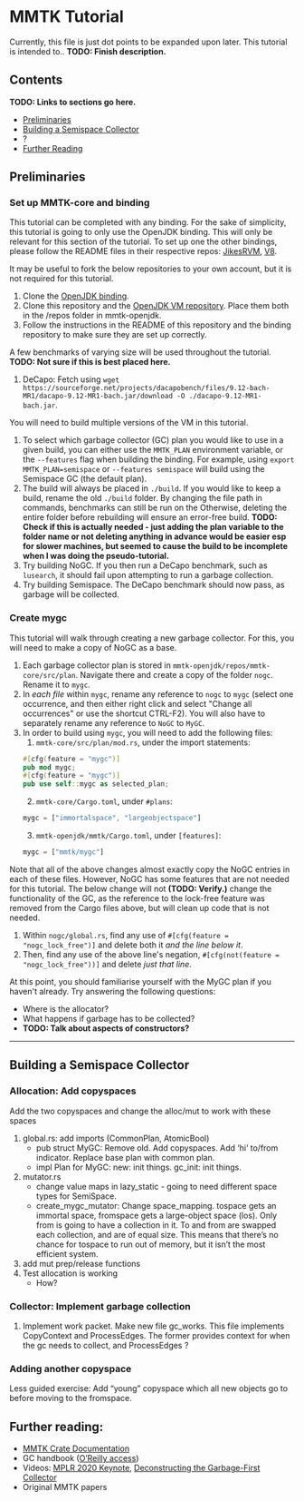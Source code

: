 # MMTK Tutorial
Currently, this file is just dot points to be expanded upon later.
This tutorial is intended to.. **TODO: Finish description.**

## Contents
**TODO: Links to sections go here.**
* [Preliminaries](#preliminaries)
* [Building a Semispace Collector](#building-a-semispace-collector)
* ?
* [Further Reading](#further-reading)

## Preliminaries
### Set up MMTK-core and binding
This tutorial can be completed with any binding. For the sake of simplicity, this tutorial is going to only use the OpenJDK binding. This will only be relevant for this section of the tutorial. To set up one the other bindings, please follow the README files in their respective repos: [JikesRVM](https://github.com/mmtk/mmtk-jikesrvm), [V8](https://github.com/mmtk/mmtk-v8).

It may be useful to fork the below repositories to your own account, but it is not required for this tutorial.
1. Clone the [OpenJDK binding](https://github.com/mmtk/mmtk-openjdk).
2. Clone this repository and the [OpenJDK VM repository](https://github.com/mmtk/openjdk). Place them both in the /repos folder in mmtk-openjdk.
4. Follow the instructions in the README of this repository and the binding repository to make sure they are set up correctly.

A few benchmarks of varying size will be used throughout the tutorial. **TODO: Not sure if this is best placed here.**
1. DeCapo: Fetch using `wget https://sourceforge.net/projects/dacapobench/files/9.12-bach-MR1/dacapo-9.12-MR1-bach.jar/download -O ./dacapo-9.12-MR1-bach.jar`.

You will need to build multiple versions of the VM in this tutorial. 
1. To select which garbage collector (GC) plan you would like to use in a given build, you can either use the `MMTK_PLAN` environment variable, or the `--features` flag when building the binding. For example, using `export MMTK_PLAN=semispace` or `--features semispace` will build using the Semispace GC (the default plan). 
2. The build will always be placed in `./build`. If you would like to keep a build, rename the old `./build` folder. By changing the file path in commands, benchmarks can still be run on the  Otherwise, deleting the entire folder before rebuilding will ensure an error-free build. **TODO: Check if this is actually needed - just adding the plan variable to the folder name or not deleting anything in advance would be easier esp for slower machines, but seemed to cause the build to be incomplete when I was doing the pseudo-tutorial.**
3. Try building NoGC. If you then run a DeCapo benchmark, such as `lusearch`, it should fail upon attempting to run a garbage collection.
4. Try building Semispace. The DeCapo benchmark should now pass, as garbage will be collected.

### Create mygc
This tutorial will walk through creating a new garbage collector. For this, you will need to make a copy of NoGC as a base.
1. Each garbage collector plan is stored in `mmtk-openjdk/repos/mmtk-core/src/plan`. Navigate there and create a copy of the folder `nogc`. Rename it to `mygc`.
2. In *each file* within `mygc`, rename any reference to `nogc` to `mygc` (select one occurrence, and then either right click and select "Change all occurrences" or use the shortcut CTRL-F2). You will also have to separately rename any reference to `NoGC` to `MyGC`. 
3. In order to build using `mygc`, you will need to add the following files:
    1. `mmtk-core/src/plan/mod.rs`, under the import statements:
    ```rust
    #[cfg(feature = "mygc")]
    pub mod mygc;
    #[cfg(feature = "mygc")]
    pub use self::mygc as selected_plan;
    ```
    2. `mmtk-core/Cargo.toml`, under `#plans`: 
    ```rust
    mygc = ["immortalspace", "largeobjectspace"]
    ```
    3. `mmtk-openjdk/mmtk/Cargo.toml`, under `[features]`: 
    ```rust 
    mygc = ["mmtk/mygc"] 
    ```
    
Note that all of the above changes almost exactly copy the NoGC entries in each of these files. However, NoGC has some features that are not needed for this tutorial. The below change will not **(TODO: Verify.)** change the functionality of the GC, as the reference to the lock-free feature was removed from the Cargo files above, but will clean up code that is not needed.
1. Within `nogc/global.rs`, find any use of `#[cfg(feature = "nogc_lock_free")]` and delete both it *and the line below it*.
2. Then, find any use of the above line's negation, `#[cfg(not(feature = "nogc_lock_free"))]` and delete *just that line*.

At this point, you should familiarise yourself with the MyGC plan if you haven't already. Try answering the following questions:
   * Where is the allocator?
   * What happens if garbage has to be collected?
   * **TODO: Talk about aspects of constructors?**
   
***
## Building a Semispace Collector
### Allocation: Add copyspaces
Add the two copyspaces and change the alloc/mut to work with these spaces
1. global.rs: add imports (CommonPlan, AtomicBool)
   * pub struct MyGC: Remove old. Add copyspaces. Add ‘hi’ to/from indicator. Replace base plan with common plan.
   * impl Plan for MyGC: new: init things. gc_init: init things.
2. mutator.rs
   * change value maps in lazy_static - going to need different space types for SemiSpace. 
   * create_mygc_mutator: Change space_mapping. tospace gets an immortal space, fromspace gets a large-object space (los). Only from is going to have a collection in it. To and from are swapped each collection, and are of equal size. This means that there’s no chance for tospace to run out of memory, but it isn’t the most efficient system.
3. add mut prep/release functions
4. Test allocation is working
   * How?
### Collector: Implement garbage collection
1. Implement work packet. Make new file gc_works. This file implements CopyContext and ProcessEdges. The former provides context for when the gc needs to collect, and ProcessEdges ?
### Adding another copyspace
Less guided exercise: Add “young” copyspace which all new objects go to before moving to the fromspace. 

## Further reading: 
- [MMTK Crate Documentation](https://www.mmtk.io/mmtk-core/mmtk/index.html)
- GC handbook ([O’Reilly access](https://learning.oreilly.com/library/view/the-garbage-collection/9781315388007/?ar))
- Videos: [MPLR 2020 Keynote](https://www.youtube.com/watch?v=3L6XEVaYAmU), [Deconstructing the Garbage-First Collector](https://www.youtube.com/watch?v=MAk6RdApGLs)
- Original MMTK papers
